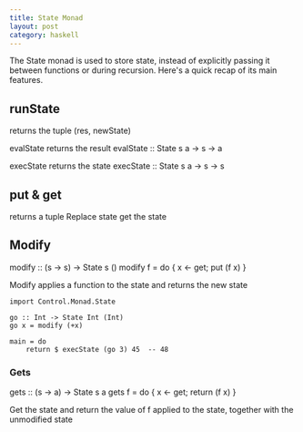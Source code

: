 ```yaml
---
title: State Monad
layout: post
category: haskell
---
```


The State monad is used to store state, instead of explicitly passing it between functions or during recursion. Here's a quick recap of its main features.

## runState

returns the tuple (res, newState)

evalState returns the result
	evalState :: State s a -> s -> a

execState returns the state
	execState :: State s a -> s -> s

## put & get
returns a tuple
	Replace state
	get the state


## Modify
modify :: (s -> s) -> State s ()
modify f = do { x <- get; put (f x) }

Modify applies a function to the state and returns the new state

	import Control.Monad.State

	go :: Int -> State Int (Int)
	go x = modify (+x)

	main = do
		return $ execState (go 3) 45  -- 48

### Gets
gets :: (s -> a) -> State s a
gets f = do { x <- get; return (f x) }

Get the state and return the value of f applied to the state, together with the unmodified state
